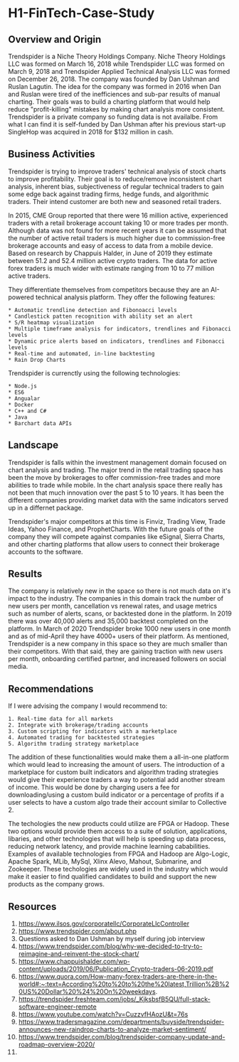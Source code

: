 # H1-FinTech-Case-Study

## Overview and Origin
Trendspider is a Niche Theory Holdings Company.  Niche Theory Holdings LLC was formed on March 16, 2018 while Trendspider LLC was formed on March 9, 2018 and Trendspider Applied Technical Analysis LLC was formed on December 26, 2018.  The company was founded by Dan Ushman and Ruslan Lagutin. The idea for the company was formed in 2016 when Dan and Ruslan were tired of the inefficiences and sub-par results of manual charting.  Their goals was to build a charting platform that would help reduce "profit-killing" mistakes by making chart analysis more consistent. Trendspider is a private company so funding data is not availalbe.  From what I can find it is self-funded by Dan Ushman after his previous start-up SingleHop was acquired in 2018 for $132 million in cash.

## Business Activities
Trendspider is trying to improve traders' technical analysis of stock charts to improve profitability.  Their goal is to reduce/remove inconsistent chart analysis, inherent bias, subjectiveness of regular technical traders to gain some edge back against trading firms, hedge funds, and algorithmic traders.  Their intend customer are both new and seasoned retail traders. 

In 2015, CME Group reported that there were 16 million active, experienced traders with a retail brokerage account taking 10 or more trades per month. Although data was not found for more recent years it can be assumed that the number of active retail traders is much higher due to commission-free brokerage accounts and easy of access to data from a mobile device.  Based on research by Chappuis Halder, in June of 2019 they estimate between 51.2 and 52.4 million active crypto traders.  The data for active forex traders is much wider with estimate ranging from 10 to 77 million active traders. 

They differentiate themselves from competitors because they are an AI-powered technical analysis platform.  They offer the following features:

	* Automatic trendline detection and Fibonoacci levels
	* Candlestick patten recognition with ability set an alert
	* S/R heatmap visualization
	* Multiple timeframe analysis for indicators, trendlines and Fibonacci levels
	* Dynamic price alerts based on indicators, trendlines and Fibonacci levels
	* Real-time and automated, in-line backtesting
	* Rain Drop Charts

Trendspider is currenctly using the following technologies:

	* Node.js
	* ES6
	* Angualar
	* Docker
	* C++ and C#
	* Java
	* Barchart data APIs


## Landscape

Trendspider is falls within the investment management domain focused on chart analysis and trading. The major trend in the retail trading space has been the move by brokerages to offer commission-free trades and more abilities to trade while mobile. In the chart analysis space there really has not been that much innovation over the past 5 to 10 years.  It has been the different companies providing market data with the same indicators served up in a differnet package.

Trendspider's major competitors at this time is Finviz, Trading View, Trade Ideas, Yahoo Finance, and ProphetCharts.  With the future goals of the company they will compete against companies like eSignal, Sierra Charts, and other charting platforms that allow users to connect their brokerage accounts to the software.

## Results

The company is relatively new in the space so there is not much data on it's impact to the industry.  The companies in this domain track the number of new users per month, cancellation vs renewal rates, and usage metrics such as number of alerts, scans, or backtested done in the platform. In 2019 there was over 40,000 alerts and 35,000 backtest completed on the platform.  In March of 2020 Trendspider broke 1000 new users in one month and as of mid-April they have 4000+ users of their platform.  As mentioned, Trendspider is a new company in this space so they are much smaller than their competitors.  With that said, they are gaining traction with new users per month, onboarding certified partner, and increased followers on social media.   

## Recommendations

If I were advising the company I would recommend to:

	1. Real-time data for all markets
	2. Integrate with brokerage/trading accounts
	3. Custom scripting for indicators with a marketplace
	4. Automated trading for backtested strategies
	5. Algorithm trading strategy marketplace

The addition of these functionalities would make them a all-in-one platform which would lead to increasing the amount of users.  The introduction of a marketplace for custom built indicators and algorithm trading strategies would give their experience traders a way to potential add another stream of income.  This would be done by charging users a fee for downloading/using a custom build indicator or a percentage of profits if a user selects to have a custom algo trade their account similar to Collective 2. 

The techologies the new products could utilize are FPGA or Hadoop.  These two options would provide them access to a suite of solution, applications, libaries, and other technologies that will help is speeding up data process, reducing network latency, and provide machine learning cababilities.  Examples of available technologies from FPGA and Hadoop are Algo-Logic, Apache Spark, MLib, MySql, Xlinx Alevo, Mahout, Submarine, and Zookeeper.  These techologies are widely used in the industry which would make it easier to find qualified candidates to build and support the new products as the company grows.


## Resources
1. https://www.ilsos.gov/corporatellc/CorporateLlcController
2. https://www.trendspider.com/about.php
3. Questions asked to Dan Ushman by myself during job interview
4. https://www.trendspider.com/blog/why-we-decided-to-try-to-reimagine-and-reinvent-the-stock-chart/
5. https://www.chappuishalder.com/wp-content/uploads/2019/06/Publication_Crypto-traders-06-2019.pdf
6. https://www.quora.com/How-many-forex-traders-are-there-in-the-world#:~:text=According%20to%20to%20the%20latest,Trillion%2B%20US%20Dollar%20%24%20On%20weekdays.
7. https://trendspider.freshteam.com/jobs/_KjksbsfB5QU/full-stack-software-engineer-remote
8. https://www.youtube.com/watch?v=CuzzvfHAozU&t=76s
9. https://www.tradersmagazine.com/departments/buyside/trendspider-announces-new-raindrop-charts-to-analyze-market-sentiment/
10. https://www.trendspider.com/blog/trendspider-company-update-and-roadmap-overview-2020/
11. 
